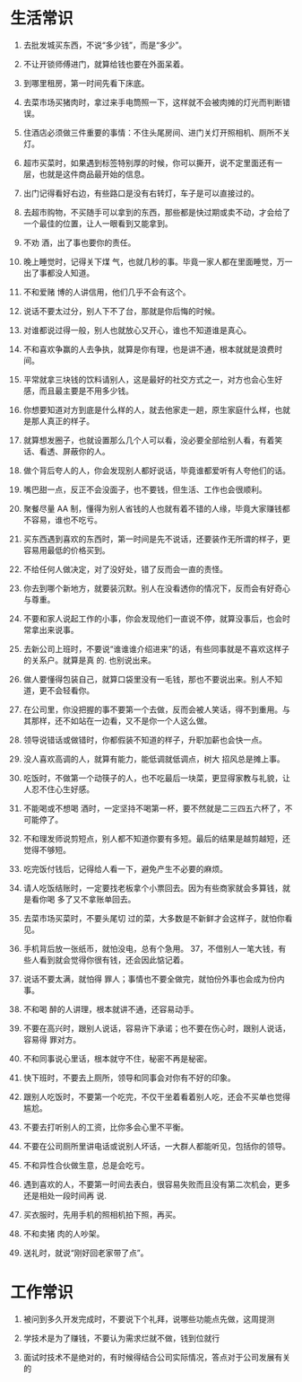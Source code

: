 # 生活常识

1. 去批发城买东西，不说“多少钱”，而是“多少”。

2. 不让开锁师傅进门，就算给钱也要在外面呆着。

3. 到哪里租房，第一时间先看下床底。

4. 去菜市场买猪肉时，拿过来手电筒照一下，这样就不会被肉摊的灯光而判断错误。

5. 住酒店必须做三件重要的事情：不住头尾房间、进门关灯开照相机、厕所不关灯。

6. 超市买菜时，如果遇到标签特别厚的时候，你可以撕开，说不定里面还有一层，也就是这件商品最开始的信息。

7. 出门记得看好右边，有些路口是没有右转灯，车子是可以直接过的。

8. 去超市购物，不买随手可以拿到的东西，那些都是快过期或卖不动，才会给了一个最佳的位置，让人一眼看到又能拿到。

9. 不劝 酒，出了事也要你的责任。

10. 晚上睡觉时，记得关下煤 气，也就几秒的事。毕竟一家人都在里面睡觉，万一出了事都没人知道。

11. 不和爱赌 博的人讲信用，他们几乎不会有这个。

12. 说话不要太过分，别人下不了台，那就是你后悔的时候。

13. 对谁都说过得一般，别人也就放心又开心，谁也不知道谁是真心。

14. 不和喜欢争赢的人去争执，就算是你有理，也是讲不通，根本就就是浪费时间。

15. 平常就拿三块钱的饮料请别人，这是最好的社交方式之一，对方也会心生好感，而且最主要是不用多少钱。

16. 你想要知道对方到底是什么样的人，就去他家走一趟，原生家庭什么样，也就是那人真正的样子。

17. 就算想发圈子，也就设置那么几个人可以看，没必要全部给别人看，有着笑话、看透、屏蔽你的人。

18. 做个背后夸人的人，你会发现别人都好说话，毕竟谁都爱听有人夸他们的话。

19. 嘴巴甜一点，反正不会没面子，也不要钱，但生活、工作也会很顺利。

20. 聚餐尽量 AA 制，懂得为别人省钱的人也就有着不错的人缘，毕竟大家赚钱都不容易，谁也不吃亏。

21. 买东西遇到喜欢的东西时，第一时间是先不说话，还要装作无所谓的样子，更容易用最低的价格买到。

22. 不给任何人做决定，对了没好处，错了反而会一直的责怪。

23. 你去到哪个新地方，就要装沉默。别人在没看透你的情况下，反而会有好奇心与尊重。

24. 不要和家人说起工作的小事，你会发现他们一直说不停，就算没事后，也会时常拿出来说事。

25. 去新公司上班时，不要说“谁谁谁介绍进来”的话，有些同事就是不喜欢这样子的关系户。就算是真
    的. 也别说出来。

26. 做人要懂得包装自己，就算口袋里没有一毛钱，那也不要说出来。别人不知道，更不会轻看你。

27. 在公司里，你没把握的事不要第一个去做，反而会被人笑话，得不到重用。与其那样，还不如站在一边看，又不是你一个人这么做。

28. 领导说错话或做错时，你都假装不知道的样子，升职加薪也会快一点。

29. 没人喜欢高调的人，就算有能力，能低调就低调点，树大 招风总是摊上事。

30. 吃饭时，不做第一个动筷子的人，也不吃最后一块菜，更显得家教与礼貌，让人忍不住心生好感。

31. 不能喝或不想喝 酒时，一定坚持不喝第一杯，要不然就是二三四五六杯了，不可能停了。

32. 不和理发师说剪短点，别人都不知道你要有多短。最后的结果是越剪越短，还觉得不够短。

33. 吃完饭付钱后，记得给人看一下，避免产生不必要的麻烦。

34. 请人吃饭结账时，一定要找老板拿个小票回去。因为有些商家就会多算钱，就是看你喝 多了又不拿账单回去。

35. 去菜市场买菜时，不要头尾切 过的菜，大多数是不新鲜才会这样子，就怕你看见。

36. 手机背后放一张纸币，就怕没电，总有个急用。 37，不借别人一笔大钱，有些人看到就会觉得你很有钱，还会因此惦记着。

37. 说话不要太满，就怕得 罪人；事情也不要全做完，就怕份外事也会成为份内事。

38. 不和喝 醉的人讲理，根本就讲不通，还容易动手。

39. 不要在高兴时，跟别人说话，容易许下承诺；也不要在伤心时，跟别人说话，容易得 罪对方。

40. 不和同事说心里话，根本就守不住，秘密不再是秘密。

41. 快下班时，不要去上厕所，领导和同事会对你有不好的印象。

42. 跟别人吃饭时，不要第一个吃完，不仅干坐着看着别人吃，还会不买单也觉得尴尬。

43. 不要去打听别人的工资，比你多会心里不平衡。

44. 不要在公司厕所里讲电话或说别人坏话，一大群人都能听见，包括你的领导。

45. 不和异性合伙做生意，总是会吃亏。

46. 遇到喜欢的人，不要第一时间去表白，很容易失败而且没有第二次机会，更多还是相处一段时间再
    说.

47. 买衣服时，先用手机的照相机拍下照，再买。

48. 不和卖猪 肉的人吵架。

49. 送礼时，就说“刚好回老家带了点”。

# 工作常识

1. 被问到多久开发完成时，不要说下个礼拜，说哪些功能点先做，这周提测

2. 学技术是为了赚钱，不要认为需求烂就不做，钱到位就行

3. 面试时技术不是绝对的，有时候得结合公司实际情况，答点对于公司发展有关的
